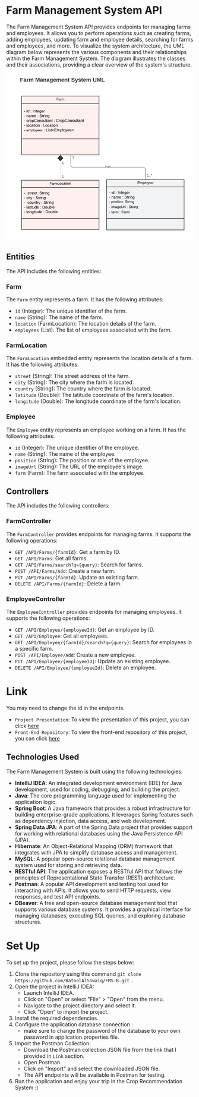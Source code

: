 # Farm Management System API
The Farm Management System API provides endpoints for managing farms and employees. It allows you to perform operations such as creating farms, adding employees, updating farm and employee details, searching for farms and employees, and more.
To visualize the system architecture, the UML diagram below represents the various components and their relationships within the Farm Management System. The diagram illustrates the classes and their associations, providing a clear overview of the system's structure.
![Farm Management System UML](https://github.com/BatoolAlSowaiq/FMS-B/blob/main/FMS-B.png)

## Entities
The API includes the following entities:

### Farm
The `Farm` entity represents a farm. It has the following attributes:
- `id` (Integer): The unique identifier of the farm.
- `name` (String): The name of the farm.
- `location` (FarmLocation): The location details of the farm.
- `employees` (List<Employee>): The list of employees associated with the farm.

### FarmLocation
The `FarmLocation` embedded entity represents the location details of a farm. It has the following attributes:
- `street` (String): The street address of the farm.
- `city` (String): The city where the farm is located.
- `country` (String): The country where the farm is located.
- `latitude` (Double): The latitude coordinate of the farm's location.
- `longitude` (Double): The longitude coordinate of the farm's location.
### Employee
The `Employee` entity represents an employee working on a farm. It has the following attributes:
- `id` (Integer): The unique identifier of the employee.
- `name` (String): The name of the employee.
- `position` (String): The position or role of the employee.
- `imageUrl` (String): The URL of the employee's image.
- `farm` (Farm): The farm associated with the employee.

## Controllers
The API includes the following controllers:

### FarmController
The `FarmController` provides endpoints for managing farms. It supports the following operations:
- `GET /API/Farms/{farmId}`: Get a farm by ID.
- `GET /API/Farms`: Get all farms.
- `GET /API/Farms/search?q={query}`: Search for farms.
- `POST /API/Farms/Add`: Create a new farm.
- `PUT /API/Farms/{farmId}`: Update an existing farm.
- `DELETE /API/Farms/{farmId}`: Delete a farm.
  
### EmployeeController
The `EmployeeController` provides endpoints for managing employees. It supports the following operations:
- `GET /API/Employee/{employeeId}`: Get an employee by ID.
- `GET /API/Employee`: Get all employees.
- `GET /API/Employee/{farmId}/search?q={query}`: Search for employees in a specific farm.
- `POST /API/Employee/Add`: Create a new employee.
- `PUT /API/Employee/{employeeId}`: Update an existing employee.
- `DELETE /API/Employee/{employeeId}`: Delete an employee.

# Link
You may need to change the id in the endpoints.
- `Project Presentation`: To view the presentation of this project, you can click [here]()
- `Front-End Repository`: To view the front-end repository of this project, you can click [here]()
## Technologies Used

The Farm Management System is built using the following technologies:

- **IntelliJ IDEA**: An integrated development environment (IDE) for Java development, used for coding, debugging, and building the project.
- **Java**: The core programming language used for implementing the application logic.
- **Spring Boot**: A Java framework that provides a robust infrastructure for building enterprise-grade applications. It leverages Spring features such as dependency injection, data access, and web development.
- **Spring Data JPA**: A part of the Spring Data project that provides support for working with relational databases using the Java Persistence API (JPA).
- **Hibernate**: An Object-Relational Mapping (ORM) framework that integrates with JPA to simplify database access and management.
- **MySQL**: A popular open-source relational database management system used for storing and retrieving data.
- **RESTful API**: The application exposes a RESTful API that follows the principles of Representational State Transfer (REST) architecture.
- **Postman**: A popular API development and testing tool used for interacting with APIs. It allows you to send HTTP requests, view responses, and test API endpoints.
- **DBeaver**: A free and open-source database management tool that supports various database systems. It provides a graphical interface for managing databases, executing SQL queries, and exploring database structures.


# Set Up 
To set up the project, please follow the steps below:

1. Clone the repository using this command `git clone https://github.com/BatoolAlSowaiq/FMS-B.git `.
2. Open the project in IntelliJ IDEA:
   - Launch IntelliJ IDEA.
   - Click on "Open" or select "File" > "Open" from the menu.
   - Navigate to the project directory and select it.
   - Click "Open" to import the project.
3. Install the required dependencies.
4. Configure the application database connection :
   - make sure to change the password of the database to your own password in application.properties file.
5. Import the Postman Collection:
   - Download the Postman collection JSON file from the link that I provided in `Link` section.
   - Open Postman.
   - Click on "Import" and select the downloaded JSON file.
   - The API endpoints will be available in Postman for testing.
6. Run the application and enjoy your trip in the Crop Recommendation System :)

